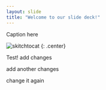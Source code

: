 ```yaml
---
layout: slide
title: "Welcome to our slide deck!"
---
```


Caption here

![skitchtocat](https://octodex.github.com/images/skitchtocat.png)
{: .center}


Test!
add changes


add another changes

change it again

